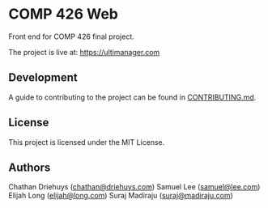# COMP 426 Web

Front end for COMP 426 final project.

The project is live at: https://ultimanager.com


## Development

A guide to contributing to the project can be found in [CONTRIBUTING.md](CONTRIBUTING.md).


## License

This project is licensed under the MIT License.


## Authors

Chathan Driehuys (chathan@driehuys.com)
Samuel Lee (samuel@lee.com)
Elijah Long (elijah@long.com)
Suraj Madiraju (suraj@madiraju.com)
